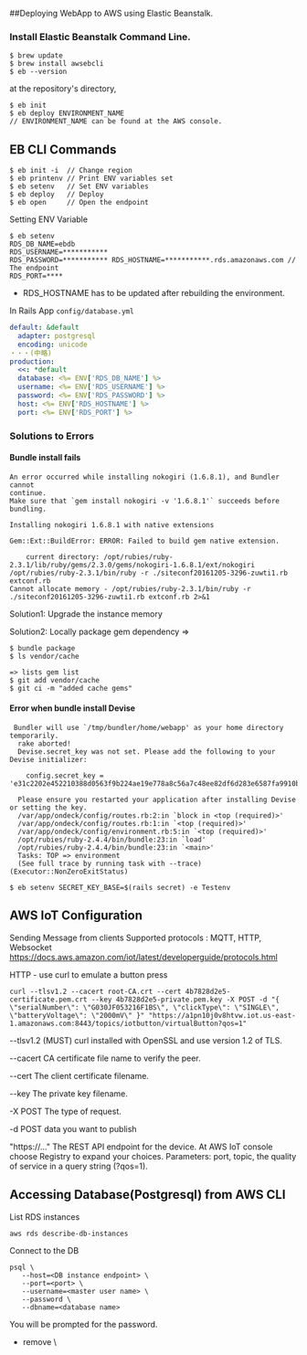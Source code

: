 
##Deploying WebApp to AWS using Elastic Beanstalk.

### Install Elastic Beanstalk Command Line.

```shell
$ brew update
$ brew install awsebcli
$ eb --version
```
at the repository's directory,
```
$ eb init
$ eb deploy ENVIRONMENT_NAME
// ENVIRONMENT_NAME can be found at the AWS console.
```

## EB CLI Commands

```shell
$ eb init -i  // Change region
$ eb printenv // Print ENV variables set
$ eb setenv   // Set ENV variables
$ eb deploy   // Deploy
$ eb open     // Open the endpoint
```

Setting ENV Variable
```shell
$ eb setenv
RDS_DB_NAME=ebdb
RDS_USERNAME=***********
RDS_PASSWORD=*********** RDS_HOSTNAME=***********.rds.amazonaws.com // The endpoint
RDS_PORT=****
```
* RDS_HOSTNAME has to be updated after rebuilding the environment.


In Rails App ```config/database.yml```
```yml
default: &default
  adapter: postgresql
  encoding: unicode
・・・(中略)
production:
  <<: *default
  database: <%= ENV['RDS_DB_NAME'] %>
  username: <%= ENV['RDS_USERNAME'] %>
  password: <%= ENV['RDS_PASSWORD'] %>
  host: <%= ENV['RDS_HOSTNAME'] %>
  port: <%= ENV['RDS_PORT'] %>
```

### Solutions to Errors

#### Bundle install fails
```
An error occurred while installing nokogiri (1.6.8.1), and Bundler cannot
continue.
Make sure that `gem install nokogiri -v '1.6.8.1'` succeeds before bundling.

Installing nokogiri 1.6.8.1 with native extensions

Gem::Ext::BuildError: ERROR: Failed to build gem native extension.

    current directory: /opt/rubies/ruby-2.3.1/lib/ruby/gems/2.3.0/gems/nokogiri-1.6.8.1/ext/nokogiri
/opt/rubies/ruby-2.3.1/bin/ruby -r ./siteconf20161205-3296-zuwti1.rb extconf.rb
Cannot allocate memory - /opt/rubies/ruby-2.3.1/bin/ruby -r ./siteconf20161205-3296-zuwti1.rb extconf.rb 2>&1
```
Solution1: Upgrade the instance memory

Solution2: Locally package gem dependency
=>
```
$ bundle package
$ ls vendor/cache

=> lists gem list
$ git add vendor/cache
$ git ci -m "added cache gems"
```

#### Error when bundle install Devise
```
 Bundler will use `/tmp/bundler/home/webapp' as your home directory temporarily.
  rake aborted!
  Devise.secret_key was not set. Please add the following to your Devise initializer:

    config.secret_key = 'e31c2202e452210388d0563f9b224ae19e778a8c56a7c48ee82df6d283e6587fa9910b349ea1ba90b8acb9df372da762b2629533685cd51709d6f3fb3b1f93dc'

  Please ensure you restarted your application after installing Devise or setting the key.
  /var/app/ondeck/config/routes.rb:2:in `block in <top (required)>'
  /var/app/ondeck/config/routes.rb:1:in `<top (required)>'
  /var/app/ondeck/config/environment.rb:5:in `<top (required)>'
  /opt/rubies/ruby-2.4.4/bin/bundle:23:in `load'
  /opt/rubies/ruby-2.4.4/bin/bundle:23:in `<main>'
  Tasks: TOP => environment
  (See full trace by running task with --trace) (Executor::NonZeroExitStatus)
```

```
$ eb setenv SECRET_KEY_BASE=$(rails secret) -e Testenv
```


## AWS IoT Configuration


Sending Message from clients
Supported protocols : MQTT, HTTP, Websocket
https://docs.aws.amazon.com/iot/latest/developerguide/protocols.html

HTTP - use curl to emulate a button press
```
curl --tlsv1.2 --cacert root-CA.crt --cert 4b7828d2e5-certificate.pem.crt --key 4b7828d2e5-private.pem.key -X POST -d "{ \"serialNumber\": \"G030JF053216F1BS\", \"clickType\": \"SINGLE\", \"batteryVoltage\": \"2000mV\" }" "https://a1pn10j0v8htvw.iot.us-east-1.amazonaws.com:8443/topics/iotbutton/virtualButton?qos=1"
```
--tlsv1.2 (MUST)
curl installed with OpenSSL and use version 1.2 of TLS.

--cacert <filename>
CA certificate file name to verify the peer.

--cert <filename>
The client certificate filename.

--key <filename>
The private key filename.

-X POST
The type of request.

-d <data>
POST data you want to publish

"https://..."
The REST API endpoint for the device.
At AWS IoT console choose Registry to expand your choices.
Parameters: port, topic, the quality of service in a query string (?qos=1).



## Accessing Database(Postgresql) from AWS CLI

List RDS instances
```
aws rds describe-db-instances
```

Connect to the DB

```
psql \
   --host=<DB instance endpoint> \
   --port=<port> \
   --username=<master user name> \
   --password \
   --dbname=<database name>
```
You will be prompted for the password.
* remove \








